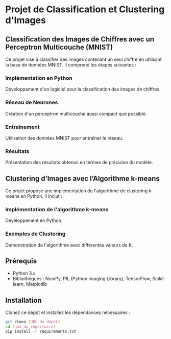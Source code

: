 # Projet de Classification et Clustering d'Images

## Classification des Images de Chiffres avec un Perceptron Multicouche (MNIST)
Ce projet vise à classifier des images contenant un seul chiffre en utilisant la base de données MNIST. Il comprend les étapes suivantes :

### Implémentation en Python
Développement d'un logiciel pour la classification des images de chiffres.

### Réseau de Neurones
Création d'un perceptron multicouche aussi compact que possible.

### Entraînement
Utilisation des données MNIST pour entraîner le réseau.

### Résultats
Présentation des résultats obtenus en termes de précision du modèle.

## Clustering d’Images avec l’Algorithme k-means
Ce projet propose une implémentation de l'algorithme de clustering k-means en Python. Il inclut :

### Implémentation de l'algorithme k-means
Développement en Python.

### Exemples de Clustering
Démonstration de l'algorithme avec différentes valeurs de K.

## Prérequis

- Python 3.x
- Bibliothèques : NumPy, PIL (Python Imaging Library), TensorFlow, Scikit-learn, Matplotlib

## Installation

Clonez ce dépôt et installez les dépendances nécessaires :

```bash
git clone [URL_du_dépôt]
cd [nom_du_répertoire]
pip install -r requirements.txt
